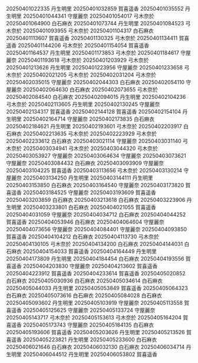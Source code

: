 20250401022335 丹生明里
20250401032859 賀喜遥香
20250401035552 丹生明里
20250401044341 守屋麗奈
20250401054017 弓木奈於
20250401064900 白石麻衣
20250401073744 丹生明里
20250401084523 弓木奈於
20250401093955 弓木奈於
20250401104317 白石麻衣
20250401113607 賀喜遥香
20250401130325 弓木奈於
20250401134411 賀喜遥香
20250401144206 弓木奈於
20250401154054 賀喜遥香
20250401164537 丹生明里
20250401173853 弓木奈於
20250401184617 守屋麗奈
20250401193618 弓木奈於
20250401203929 弓木奈於
20250401213626 丹生明里
20250401223956 守屋麗奈
20250401233658 弓木奈於
20250402021205 弓木奈於
20250402031204 弓木奈於
20250402035015 守屋麗奈
20250402044303 白石麻衣
20250402054110 守屋麗奈
20250402064630 白石麻衣
20250402073655 弓木奈於
20250402084540 白石麻衣
20250402094015 丹生明里
20250402104236 弓木奈於
20250402113605 丹生明里
20250402130245 守屋麗奈
20250402134317 賀喜遥香
20250402144128 賀喜遥香
20250402154104 丹生明里
20250402164714 守屋麗奈
20250402173835 白石麻衣
20250402184621 丹生明里
20250402193601 弓木奈於
20250402203917 白石麻衣
20250402213635 弓木奈於
20250402223929 弓木奈於
20250402233612 白石麻衣
20250403021114 守屋麗奈
20250403031140 弓木奈於
20250403034941 弓木奈於
20250403044320 弓木奈於
20250403053927 守屋麗奈
20250403064634 守屋麗奈
20250403073621 守屋麗奈
20250403084432 白石麻衣
20250403093909 守屋麗奈
20250403104225 賀喜遥香
20250403113656 弓木奈於
20250403130214 守屋麗奈
20250403134250 丹生明里
20250403144111 丹生明里
20250403153850 白石麻衣
20250403164540 守屋麗奈
20250403173820 賀喜遥香
20250403184525 守屋麗奈
20250403193609 賀喜遥香
20250403203859 白石麻衣
20250403213618 白石麻衣
20250403223906 丹生明里
20250403233801 白石麻衣
20250404021055 賀喜遥香
20250404031059 守屋麗奈
20250404034712 白石麻衣
20250404044252 賀喜遥香
20250404053946 白石麻衣
20250404064604 守屋麗奈
20250404073656 守屋麗奈
20250404084401 守屋麗奈
20250404093850 賀喜遥香
20250404104212 白石麻衣
20250404113730 弓木奈於
20250404130105 弓木奈於
20250404134200 白石麻衣
20250404144031 白石麻衣
20250404154033 賀喜遥香
20250404164449 丹生明里
20250404173809 丹生明里
20250404184454 白石麻衣
20250404193556 賀喜遥香
20250404203830 守屋麗奈
20250404213602 賀喜遥香
20250404223912 賀喜遥香
20250404233614 賀喜遥香
20250405020852 白石麻衣
20250405030936 白石麻衣
20250405034614 白石麻衣
20250405044033 丹生明里
20250405053849 賀喜遥香
20250405064323 白石麻衣
20250405073616 白石麻衣
20250405084028 白石麻衣
20250405093602 丹生明里
20250405103919 守屋麗奈
20250405113558 賀喜遥香
20250405125625 守屋麗奈
20250405133724 守屋麗奈
20250405143717 弓木奈於
20250405153613 弓木奈於
20250405164204 賀喜遥香
20250405173743 守屋麗奈
20250405184135 白石麻衣
20250405193606 賀喜遥香
20250405203626 丹生明里
20250405213526 賀喜遥香
20250405223821 丹生明里
20250405233600 白石麻衣
20250406021646 白石麻衣
20250406032130 白石麻衣
20250406034714 丹生明里
20250406044512 丹生明里
20250406053802 賀喜遥香
